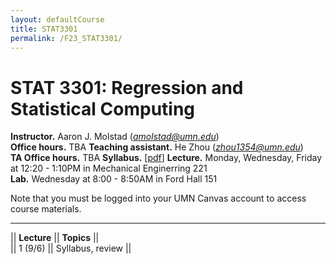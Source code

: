 ```yaml
---
layout: defaultCourse
title: STAT3301
permalink: /F23_STAT3301/
---
```


# STAT 3301: Regression and Statistical Computing 
**Instructor.** Aaron J. Molstad (*amolstad@umn.edu*)  
**Office hours.** TBA
**Teaching assistant.** He Zhou (*zhou1354@umn.edu*)  
**TA Office hours.** TBA
**Syllabus.** [[pdf](https://ufl.instructure.com/files/75276016/download?download_frd=1)] 
**Lecture.** Monday, Wednesday, Friday at 12:20 - 1:10PM in Mechanical Enginerring 221  
**Lab.** Wednesday at 8:00 - 8:50AM in Ford Hall 151  

Note that you must be logged into your UMN Canvas account to access course materials.   

---------------  

||  **Lecture** ||  **Topics** ||  
|| 1 (9/6)  || Syllabus, review ||   

